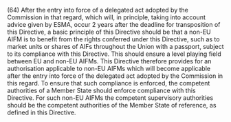 (64) After the entry into force of a delegated act adopted by the Commission in that regard, which will, in principle, taking into account advice given by ESMA, occur 2 years after the deadline for transposition of this Directive, a basic principle of this Directive should be that a non-EU AIFM is to benefit from the rights conferred under this Directive, such as to market units or shares of AIFs throughout the Union with a passport, subject to its compliance with this Directive. This should ensure a level playing field between EU and non-EU AIFMs. This Directive therefore provides for an authorisation applicable to non-EU AIFMs which will become applicable after the entry into force of the delegated act adopted by the Commission in this regard. To ensure that such compliance is enforced, the competent authorities of a Member State should enforce compliance with this Directive. For such non-EU AIFMs the competent supervisory authorities should be the competent authorities of the Member State of reference, as defined in this Directive.